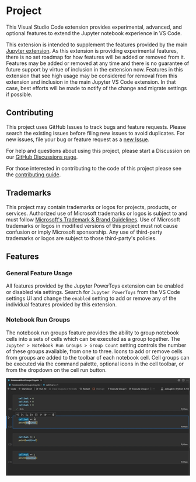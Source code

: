 # Project

This Visual Studio Code extension provides experimental, advanced, and optional features to extend the Jupyter notebook experience in VS Code.

This extension is intended to supplement the features provided by the main [Jupyter extension](https://marketplace.visualstudio.com/items?itemName=ms-toolsai.jupyter). As this extension is providing experimental features, there is no set roadmap for how features will be added or removed from it. Features may be added or removed at any time and there is no guarantee of future support by virtue of inclusion in the extension now. Features in this extension that see high usage may be considered for removal from this extension and inclusion in the main Jupyter VS Code extension. In that case, best efforts will be made to notify of the change and migrate settings if possible.

## Contributing

This project uses GitHub Issues to track bugs and feature requests. Please search the existing 
issues before filing new issues to avoid duplicates.  For new issues, file your bug or 
feature request as a [new Issue](https://github.com/microsoft/vscode-jupyter-powertoys/issues).

For help and questions about using this project, please start a Discussion on our [GitHub Discussions page](https://github.com/microsoft/vscode-jupyter-powertoys/discussions).

For those interested in contributing to the code of this project please see the [contributing guide](https://github.com/microsoft/vscode-jupyter-powertoys/blob/main/CONTRIBUTING.md).

## Trademarks

This project may contain trademarks or logos for projects, products, or services. Authorized use of Microsoft 
trademarks or logos is subject to and must follow 
[Microsoft's Trademark & Brand Guidelines](https://www.microsoft.com/en-us/legal/intellectualproperty/trademarks/usage/general).
Use of Microsoft trademarks or logos in modified versions of this project must not cause confusion or imply Microsoft sponsorship.
Any use of third-party trademarks or logos are subject to those third-party's policies.

## Features

### General Feature Usage

All features provided by the Jupyter PowerToys extension can be enabled or disabled via settings. Search for
`Jupyter PowerToys` from the VS Code settings UI and change the `enabled` setting to add or remove any of the
individual features provided by this extension.

### Notebook Run Groups

The notebook run groups feature provides the ability to group notebook cells into a sets of cells which can be
executed as a group together. The `Jupyter > Notebook Run Groups > Group Count` setting controls the number of these groups available, from one to three. Icons to add or remove cells from groups are added to the toolbar of each notebook cell. Cell groups can be executed via the command palette, optional icons in the cell toolbar, or from the dropdown on the cell run button.

<img src=https://raw.githubusercontent.com/microsoft/vscode-jupyter-powertoys/main/images/README/NotebookRunGroups.gif?>
